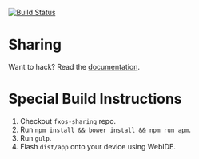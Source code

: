 [![Build Status](https://travis-ci.org/fxos/messages.svg?branch=master)](https://travis-ci.org/fxos/sharing)

# Sharing

Want to hack? Read the [documentation](https://github.com/fxos/docs/wiki/Development-Setup).

# Special Build Instructions

1. Checkout ```fxos-sharing``` repo.
2. Run ```npm install && bower install && npm run apm```.
3. Run ```gulp```.
3. Flash ```dist/app``` onto your device using WebIDE.
